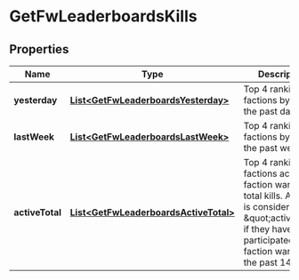 
# GetFwLeaderboardsKills

## Properties
Name | Type | Description | Notes
------------ | ------------- | ------------- | -------------
**yesterday** | [**List&lt;GetFwLeaderboardsYesterday&gt;**](GetFwLeaderboardsYesterday.md) | Top 4 ranking of factions by kills in the past day | 
**lastWeek** | [**List&lt;GetFwLeaderboardsLastWeek&gt;**](GetFwLeaderboardsLastWeek.md) | Top 4 ranking of factions by kills in the past week | 
**activeTotal** | [**List&lt;GetFwLeaderboardsActiveTotal&gt;**](GetFwLeaderboardsActiveTotal.md) | Top 4 ranking of factions active in faction warfare by total kills. A faction is considered \&quot;active\&quot; if they have participated in faction warfare in the past 14 days. | 



